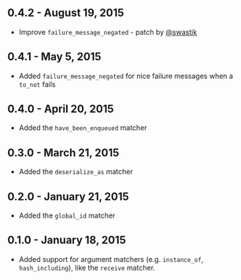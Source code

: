 ## 0.4.2 - August 19, 2015

- Improve `failure_message_negated` - patch by [@swastik](https://github.com/swastik)

## 0.4.1 - May 5, 2015

- Added `failure_message_negated` for nice failure messages when a `to_not` fails

## 0.4.0 - April 20, 2015

- Added the `have_been_enqueued` matcher

## 0.3.0 - March 21, 2015

- Added the `deserialize_as` matcher

## 0.2.0 - January 21, 2015

- Added the `global_id` matcher

## 0.1.0 - January 18, 2015

- Added support for argument matchers (e.g. `instance_of`, `hash_including`), like the `receive` matcher.
